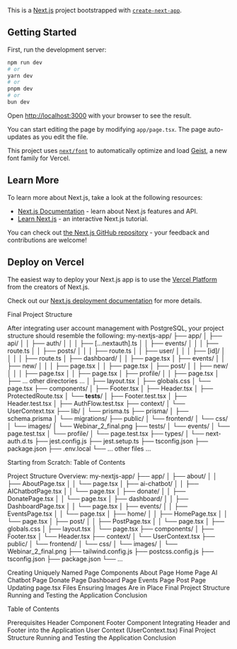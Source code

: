 This is a [Next.js](https://nextjs.org) project bootstrapped with [`create-next-app`](https://nextjs.org/docs/app/api-reference/cli/create-next-app).

## Getting Started

First, run the development server:

```bash
npm run dev
# or
yarn dev
# or
pnpm dev
# or
bun dev
```

Open [http://localhost:3000](http://localhost:3000) with your browser to see the result.

You can start editing the page by modifying `app/page.tsx`. The page auto-updates as you edit the file.

This project uses [`next/font`](https://nextjs.org/docs/app/building-your-application/optimizing/fonts) to automatically optimize and load [Geist](https://vercel.com/font), a new font family for Vercel.

## Learn More

To learn more about Next.js, take a look at the following resources:

- [Next.js Documentation](https://nextjs.org/docs) - learn about Next.js features and API.
- [Learn Next.js](https://nextjs.org/learn) - an interactive Next.js tutorial.

You can check out [the Next.js GitHub repository](https://github.com/vercel/next.js) - your feedback and contributions are welcome!

## Deploy on Vercel

The easiest way to deploy your Next.js app is to use the [Vercel Platform](https://vercel.com/new?utm_medium=default-template&filter=next.js&utm_source=create-next-app&utm_campaign=create-next-app-readme) from the creators of Next.js.

Check out our [Next.js deployment documentation](https://nextjs.org/docs/app/building-your-application/deploying) for more details.

Final Project Structure

After integrating user account management with PostgreSQL, your project structure should resemble the following:
my-nextjs-app/
├── app/
│   ├── api/
│   │   ├── auth/
│   │   │   ├── [...nextauth].ts
│   │   ├── events/
│   │   │   ├── route.ts
│   │   ├── posts/
│   │   │   ├── route.ts
│   │   ├── user/
│   │   │   ├── [id]/
│   │   │   │   ├── route.ts
│   ├── dashboard/
│   │   ├── page.tsx
│   ├── events/
│   │   ├── new/
│   │   │   ├── page.tsx
│   │   ├── page.tsx
│   ├── post/
│   │   ├── new/
│   │   │   ├── page.tsx
│   │   ├── page.tsx
│   ├── profile/
│   │   ├── page.tsx
│   ├── ... other directories ...
│   ├── layout.tsx
│   ├── globals.css
│   └── page.tsx
├── components/
│   ├── Footer.tsx
│   ├── Header.tsx
│   ├── ProtectedRoute.tsx
│   └── __tests__/
│       ├── Footer.test.tsx
│       ├── Header.test.tsx
│       ├── AuthFlow.test.tsx
├── context/
│   └── UserContext.tsx
├── lib/
│   └── prisma.ts
├── prisma/
│   ├── schema.prisma
│   └── migrations/
├── public/
│   └── frontend/
│       └── css/
│           └── images/
│               └── Webinar_2_final.png
├── tests/
│   └── events/
│       └── page.test.tsx
│   └── profile/
│       └── page.test.tsx
├── types/
│   └── next-auth.d.ts
├── jest.config.js
├── jest.setup.ts
├── tsconfig.json
├── package.json
├── .env.local
└── ... other files ...


Starting from Scratch:
Table of Contents

Project Structure Overview:
my-nextjs-app/
├── app/
│   ├── about/
│   │   ├── AboutPage.tsx
│   │   └── page.tsx
│   ├── ai-chatbot/
│   │   ├── AIChatbotPage.tsx
│   │   └── page.tsx
│   ├── donate/
│   │   ├── DonatePage.tsx
│   │   └── page.tsx
│   ├── dashboard/
│   │   ├── DashboardPage.tsx
│   │   └── page.tsx
│   ├── events/
│   │   ├── EventsPage.tsx
│   │   └── page.tsx
│   ├── home/
│   │   ├── HomePage.tsx
│   │   └── page.tsx
│   ├── post/
│   │   ├── PostPage.tsx
│   │   └── page.tsx
│   ├── globals.css
│   ├── layout.tsx
│   └── page.tsx
├── components/
│   ├── Footer.tsx
│   └── Header.tsx
├── context/
│   └── UserContext.tsx
├── public/
│   └── frontend/
│       └── css/
│           └── images/
│               └── Webinar_2_final.png
├── tailwind.config.js
├── postcss.config.js
├── tsconfig.json
├── package.json
└── ...

Creating Uniquely Named Page Components
About Page
Home Page
AI Chatbot Page
Donate Page
Dashboard Page
Events Page
Post Page
Updating page.tsx Files
Ensuring Images Are in Place
Final Project Structure
Running and Testing the Application
Conclusion


Table of Contents

Prerequisites
Header Component
Footer Component
Integrating Header and Footer into the Application
User Context (UserContext.tsx)
Final Project Structure
Running and Testing the Application
Conclusion
